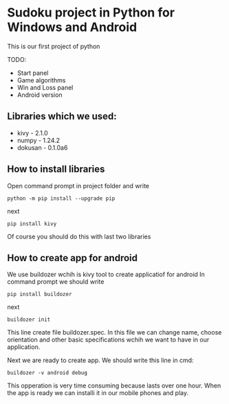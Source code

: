 # Sudoku project in Python for Windows and Android
This is our first project of python

TODO:
* Start panel
* Game algorithms
* Win and Loss panel
* Android version

## Libraries which we used:
* kivy - 2.1.0
* numpy - 1.24.2
* dokusan - 0.1.0a6

## How to install libraries
Open command prompt in project folder and write

`python -m pip install --upgrade pip`

next 

`pip install kivy`

Of course you should do this with last two libraries 

## How to create app for android

We use buildozer wchih is kivy tool to create applicatiof for android
In command prompt we should write

`pip install buildozer`

next

`buildozer init`

This line create file buildozer.spec. In this file we can change name, choose orientation and other basic specifications wchih we want to have in our application.

Next we are ready to create app. We should write this line in cmd:

`buildozer -v android debug`

This opperation is very time consuming because lasts over one hour. When the app is ready we can installi it in our mobile phones and play.
